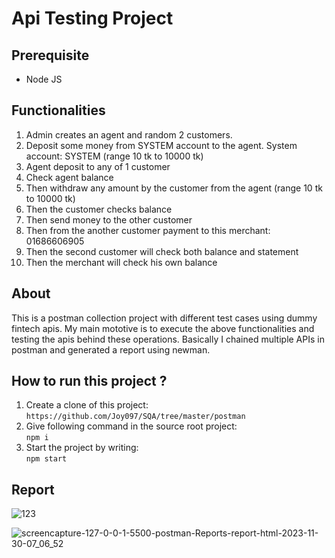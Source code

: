 # Api Testing Project

## Prerequisite
- Node JS

## Functionalities
1. Admin creates an agent and random 2 customers.
2. Deposit some money from SYSTEM account to the agent. System account: SYSTEM (range 10 tk to 10000 tk)
3. Agent deposit to any of 1 customer
4. Check agent balance
5. Then withdraw any amount by the customer from the agent (range 10 tk to 10000 tk)
6. Then the customer checks balance
7. Then send money to the other customer
8. Then from the another customer payment to this merchant: 01686606905
9. Then the second customer will check both balance and statement
10. Then the merchant will check his own balance

## About
This is a postman collection project with different test cases using dummy fintech apis. My main mototive is to execute the above functionalities and testing the apis behind these operations. Basically I chained multiple APIs in postman and generated a report using newman.

## How to run this project ?
1. Create a clone of this project:
    ```https://github.com/Joy097/SQA/tree/master/postman```
2. Give following command in the source root project:   
    ```npm i```
3. Start the project by writing:   
```npm start```

## Report
![123](https://github.com/Joy097/SQA/assets/69787432/94782dc2-4375-4f02-a87b-b62e264343eb)

![screencapture-127-0-0-1-5500-postman-Reports-report-html-2023-11-30-07_06_52](https://github.com/Joy097/SQA/assets/69787432/67a81fe4-408f-47e8-b07f-57e5dbab0f8a)

